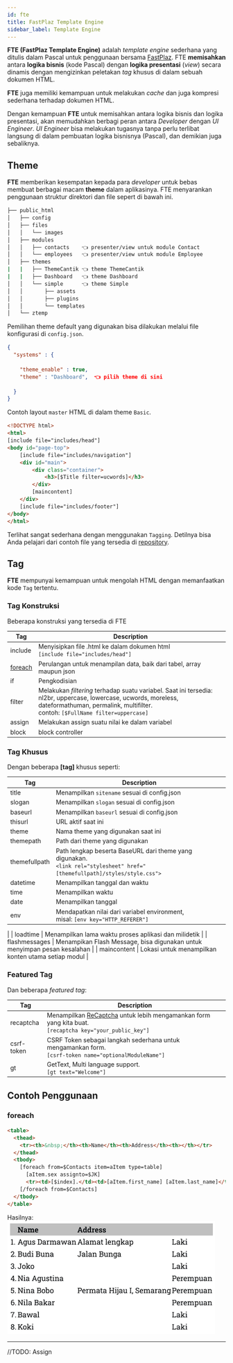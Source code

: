 ```yaml
---
id: fte
title: FastPlaz Template Engine
sidebar_label: Template Engine
---
```


**FTE (FastPlaz Template Engine)** adalah _template engine_ sederhana yang ditulis dalam Pascal untuk penggunaan bersama [FastPlaz](https://fastplaz.com). FTE **memisahkan** antara **logika bisnis** (kode Pascal) dengan **logika presentasi** (_view_) secara dinamis dengan mengizinkan peletakan _tag_ khusus di dalam sebuah dokumen HTML.

**FTE** juga memiliki kemampuan untuk melakukan _cache_ dan juga kompresi sederhana terhadap dokumen HTML.

Dengan kemampuan **FTE** untuk memisahkan antara logika bisnis dan logika presentasi, akan memudahkan berbagi peran antara _Developer_ dengan _UI Engineer_. _UI Engineer_ bisa melakukan tugasnya tanpa perlu terlibat langsung di dalam pembuatan logika bisnisnya (Pascal), dan demikian juga sebaliknya.

## Theme

**FTE** memberikan kesempatan kepada para _developer_ untuk bebas membuat berbagai macam **theme** dalam aplikasinya. FTE menyarankan penggunaan struktur direktori dan file sepert di bawah ini.

```bash
├── public_html
│   ├── config
│   ├── files
│   │   └── images
│   ├── modules
│   │   ├── contacts    👈 presenter/view untuk module Contact
│   │   └── employees   👈 presenter/view untuk module Employee
│   ├── themes
|   |   ├── ThemeCantik 👈 theme ThemeCantik
|   |   ├── Dashboard   👈 theme Dashboard
│   │   └── simple      👈 theme Simple
│   │       ├── assets
│   │       ├── plugins
│   │       └── templates
│   └── ztemp
```
Pemilihan theme default yang digunakan bisa dilakukan melalui file konfigurasi di `config.json`.

```json
{
  "systems" : {

    "theme_enable" : true,
    "theme" : "Dashboard",  👈 pilih theme di sini

  }
}
```

Contoh layout `master` HTML di dalam theme `Basic`.
```html
<!DOCTYPE html>
<html>
[include file="includes/head"]
<body id="page-top">
    [include file="includes/navigation"]
    <div id="main">
        <div class="container">
            <h3>[$Title filter=ucwords]</h3>
        </div>
        [maincontent]
    </div>
    [include file="includes/footer"]
</body>
</html>
```

Terlihat sangat sederhana dengan menggunakan `Tagging`.
Detilnya bisa Anda pelajari dari contoh file yang tersedia di [repository](https://github.com/fastplaz/fastplaz/tree/master/tools/templates/packages/Simple/public_html/themes/Basic).

## Tag

**FTE** mempunyai kemampuan untuk mengolah HTML dengan memanfaatkan kode `Tag` tertentu.

### Tag Konstruksi

Beberapa konstruksi yang tersedia di FTE

| Tag  | Description |
|---|---|
| include | Menyisipkan file .html ke dalam dokumen html<br>`[include file="includes/head"]` |
| [foreach](/docs/fte#foreach) | Perulangan untuk menampilan data, baik dari tabel, array maupun json |
| if | Pengkodisian |
| filter | Melakukan _filtering_ terhadap suatu variabel. Saat ini tersedia: nl2br, uppercase, lowercase, ucwords, moreless, dateformathuman, permalink, multifilter.<br>contoh: `[$FullName filter=uppercase]` |
| assign | Melakukan assign suatu nilai ke dalam variabel |
| block | block controller |

### Tag Khusus

Dengan beberapa **[tag]** khusus seperti:

| Tag  | Description |
|---|---|
| title | Menampilkan `sitename` sesuai di config.json |
| slogan | Menampilkan `slogan` sesuai di config.json |
| baseurl | Menampilkan `baseurl` sesuai di config.json |
| thisurl | URL aktif saat ini |
| theme | Nama theme yang digunakan saat ini|
| themepath | Path dari theme yang digunakan |
| themefullpath | Path lengkap beserta BaseURL dari theme yang digunakan.<br>`<link rel="stylesheet" href="[themefullpath]/styles/style.css">` |
| datetime | Menampilkan tanggal dan waktu |
| time | Menampilkan waktu |
| date | Menampilkan tanggal |
| env | Mendapatkan nilai dari variabel environment,<br> misal: `[env key="HTTP_REFERER"]`
|
| loadtime | Menampilkan lama waktu proses aplikasi dan milidetik |
| flashmessages | Menampikan Flash Message, bisa digunakan untuk menyimpan pesan kesalahan |
| maincontent | Lokasi untuk menampilkan konten utama setiap modul |


### Featured Tag

Dan beberapa _featured tag_:

| Tag  | Description |
|---|---|
| recaptcha | Menampilkan [ReCaptcha](https://www.google.com/recaptcha/about/) untuk lebih mengamankan form yang kita buat.<br>`[recaptcha key="your_public_key"]`|
| csrf-token | CSRF Token sebagai langkah sederhana untuk mengamankan form.<br>`[csrf-token name="optionalModuleName"]` |
| gt | GetText, Multi language support.<br>`[gt text="Welcome"]` |


## Contoh Penggunaan

### foreach

```html
<table>
  <thead>
    <tr><th>&nbsp;</th><th>Name</th><th>Address</th><th></th></tr>
  </thead>
  <tbody>
    [foreach from=$Contacts item=aItem type=table]
      [aItem.sex assignto=$JK]
      <tr><td>[$index].</td><td>[aItem.first_name] [aItem.last_name]</td><td>[aItem.address]</td><td>[if $JK eq "0"]Laki[else]Perempuan[/if]</td></tr>
    [/foreach from=$Contacts]
  </tbody>
</table>
```
Hasilnya:
![Foreach](/img/fastplaz/fte-foreach.png)


---

//TODO: Assign